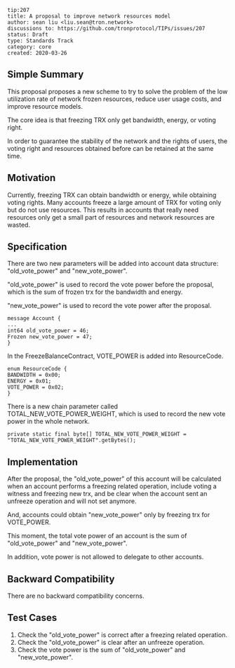 ``` 
tip:207
title: A proposal to improve network resources model 
author: sean liu <liu.sean@tron.network> 
discussions to: https://github.com/tronprotocol/TIPs/issues/207
status: Draft
type: Standards Track
category: core
created: 2020-03-26
```

## Simple Summary 
This proposal proposes a new scheme to try to solve the problem of the low utilization rate of network frozen resources, 
reduce user usage costs, and improve resource models.

The core idea is that freezing TRX only get bandwidth, energy, or voting right.

In order to guarantee the stability of the network and the rights of users,
the voting right and resources obtained before can be retained at the same time.

## Motivation
Currently, freezing TRX can obtain bandwidth or energy, while obtaining voting rights. 
Many accounts freeze a large amount of TRX for voting only but do not use resources. 
This results in accounts that really need resources only get a small part of resources and network resources are wasted. 

## Specification
There are two new parameters will be added into account data structure:
"old_vote_power" and "new_vote_power".

"old_vote_power" is used to record the vote power before the proposal, which is the sum of frozen trx for the bandwidth and energy.

"new_vote_power" is used to record the vote power after the proposal.

```
message Account {
...
int64 old_vote_power = 46;
Frozen new_vote_power = 47;
}
```


In the FreezeBalanceContract, VOTE_POWER is added into ResourceCode.
```
enum ResourceCode {
BANDWIDTH = 0x00;
ENERGY = 0x01;
VOTE_POWER = 0x02;
}
```

There is a new chain parameter called TOTAL_NEW_VOTE_POWER_WEIGHT, which is used to record the new vote power in the whole network.
```
private static final byte[] TOTAL_NEW_VOTE_POWER_WEIGHT = "TOTAL_NEW_VOTE_POWER_WEIGHT".getBytes();
```

## Implementation

After the proposal, the "old_vote_power" of this account will be calculated when an account performs a freezing related operation, include voting a witness and freezing new trx,
 and be clear when the account sent an unfreeze operation and will not set anymore.

And, accounts could obtain "new_vote_power" only by freezing trx for VOTE_POWER.

This moment, the total vote power of an account is the sum of "old_vote_power" and "new_vote_power".

In addition, vote power is not allowed to delegate to other accounts.

## Backward Compatibility
There are no backward compatibility concerns.

## Test Cases
1. Check the "old_vote_power" is correct after a freezing related operation.
2. Check the "old_vote_power" is clear after an unfreeze operation.
3. Check the vote power is the sum of "old_vote_power" and "new_vote_power".